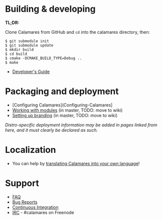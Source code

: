 # Building & developing

**TL;DR:**

Clone Calamares from GitHub and `cd` into the calamares directory, then:
```
$ git submodule init
$ git submodule update
$ mkdir build
$ cd build
$ cmake -DCMAKE_BUILD_TYPE=Debug ..
$ make
```

* [Developer's Guide](Developer's-Guide)

# Packaging and deployment

* [Configuring Calamares](Configuring-Calamares]
* [Working with modules](https://github.com/calamares/calamares/blob/master/src/modules/README.md) (in master, TODO: move to wiki)
* [Setting up branding](https://github.com/calamares/calamares/blob/master/src/branding/README.md) (in master, TODO: move to wiki)

_Distro-specific deployment information may be added in pages linked from here, and it must clearly be declared as such._

# Localization

* You can help by [translating Calamares into your own language](https://www.transifex.com/calamares/calamares/)!

# Support

* [FAQ](FAQ)
* [Bug Reports](https://calamares.io/bugs/)
* [Continuous Integration](https://calamares.io/ci/)
* [IRC](irc://irc.freenode.net/calamares) - #calamares on Freenode